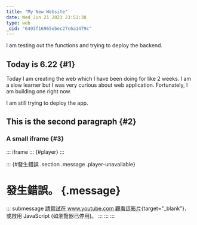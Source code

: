 ```yaml
---
title: "My New Website"
date: Wed Jun 21 2023 23:51:38
type: web
_oid: "6493f16965ebec27c6a1479c"
---
```

I am testing out the functions and trying to deploy the backend.

## Today is 6.22 {#1}

Today I am creating the web which I have been doing for like 2 weeks. I
am a slow learner but I was very curious about web application.
Fortunately, I am building one right now.

I am still trying to deploy the app.

## This is the second paragraph {#2}

### A small iframe {#3}

::: iframe
::: {#player}
:::

::: {#發生錯誤 .section .message .player-unavailable}
# 發生錯誤。 {.message}

::: submessage
[請嘗試在 www.youtube.com
觀看這影片](https://www.youtube.com/watch?v=4VR-6AS0-l4){target="_blank"}，或啟用
JavaScript (如瀏覽器已停用)。
:::
:::
:::
